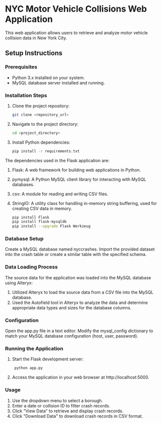 # NYC Motor Vehicle Collisions Web Application

This web application allows users to retrieve and analyze motor vehicle collision data in New York City.

## Setup Instructions

### Prerequisites

- Python 3.x installed on your system.
- MySQL database server installed and running.

### Installation Steps

1. Clone the project repository:
   ```bash
   git clone <repository_url>

2. Navigate to the project directory:
   ```bash
   cd <project_directory>
   
3. Install Python dependencies:
   ```bash
   pip install -r requirements.txt

The dependencies used in the Flask application are:

1. Flask: A web framework for building web applications in Python.
2. pymysql: A Python MySQL client library for interacting with MySQL databases.
3. csv: A module for reading and writing CSV files.
4. StringIO: A utility class for handling in-memory string buffering, used for creating CSV data in memory.

   ```bash
   pip install Flask
   pip install flask-mysqldb
   pip install --upgrade Flask Werkzeug

### Database Setup
Create a MySQL database named nyccrashes.
Import the provided dataset into the crash table or create a similar table with the specified schema.

### Data Loading Process
The source data for the application was loaded into the MySQL database using Alteryx:
1. Utilized Alteryx to load the source data from a CSV file into the MySQL database.
2. Used the Autofield tool in Alteryx to analyze the data and determine appropriate data types and sizes for the database columns.

### Configuration
Open the app.py file in a text editor.
Modify the mysql_config dictionary to match your MySQL database configuration (host, user, password).

### Running the Application
1. Start the Flask development server:
   ```bash
    python app.py
2. Access the application in your web browser at http://localhost:5000.

### Usage
1. Use the dropdown menu to select a borough.
2. Enter a date or collision ID to filter crash records.
3. Click "View Data" to retrieve and display crash records.
4. Click "Download Data" to download crash records in CSV format.

   
